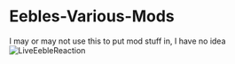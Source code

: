 # Eebles-Various-Mods
I may or may not use this to put mod stuff in, I have no idea
![LiveEebleReaction](https://github.com/user-attachments/assets/30d0770e-faed-47a7-b3c4-8fa9e096264c)
